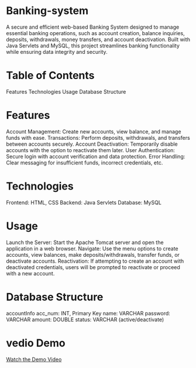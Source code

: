 # Banking-system

A secure and efficient web-based Banking System designed to manage essential banking operations, such as account creation, balance inquiries, deposits, withdrawals, money transfers, and account deactivation. Built with Java Servlets and MySQL, this project streamlines banking functionality while ensuring data integrity and security.

# Table of Contents

Features
Technologies
Usage
Database Structure

# Features

Account Management: Create new accounts, view balance, and manage funds with ease.
Transactions: Perform deposits, withdrawals, and transfers between accounts securely.
Account Deactivation: Temporarily disable accounts with the option to reactivate them later.
User Authentication: Secure login with account verification and data protection.
Error Handling: Clear messaging for insufficient funds, incorrect credentials, etc.

# Technologies

Frontend: HTML, CSS
Backend: Java Servlets
Database: MySQL

# Usage

Launch the Server: Start the Apache Tomcat server and open the application in a web browser.
Navigate: Use the menu options to create accounts, view balances, make deposits/withdrawals, transfer funds, or deactivate accounts.
Reactivation: If attempting to create an account with deactivated credentials, users will be prompted to reactivate or proceed with a new account.

# Database Structure

accountInfo
acc_num: INT, Primary Key
name: VARCHAR
password: VARCHAR
amount: DOUBLE
status: VARCHAR (active/deactivate)

# vedio Demo

[Watch the Demo Video](https://drive.google.com/file/d/1dTnk6KH0QUfbNEq_3tA0TAyPxFWDfR2G/view?usp=sharing)
